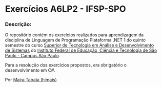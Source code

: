 # Exercícios A6LP2 - IFSP-SPO

### Descrição:
O repositório contém os exercícios realizados para aprendizagem da disciplina de Linguagem de Programação Plataforma .NET 1 do quinto semestre do curso [Superior de Tecnologia em Análise e Desenvolvimento de Sistemas](https://spo.ifsp.edu.br/tads) do [Instituto Federal de Educação, Ciência e Tecnologia de São Paulo - Campus São Paulo](https://spo.ifsp.edu.br/). 

Para a resolução dos exercícios propostos, era obrigatório o desenvolvimento em C#.

Por [Maíra Tabata (himais)](https://github.com/himais)
